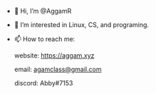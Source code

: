 - 👋 Hi, I’m @AggamR
- 👀 I’m interested in Linux, CS, and programing.
- 📫 How to reach me:

  website: https://aggam.xyz

  email: agamclass@gmail.com
  
  discord: Abby#7153

